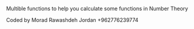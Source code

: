 Multible functions to help you calculate some functions in Number Theory

Coded by Morad Rawashdeh
Jordan
+962776239774
